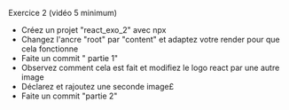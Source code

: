 Exercice 2 (vidéo 5 minimum)
- Créez un projet "react_exo_2"  avec npx
- Changez l'ancre "root" par "content" et adaptez votre render pour que cela fonctionne
- Faite un commit " partie 1"
- Observez comment cela est fait et modifiez le logo react par une autre image
- Déclarez et rajoutez une seconde image£
- Faite un commit "partie 2"